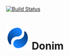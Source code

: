 [![Build Status](https://travis-ci.org/mahozad/donim.svg?branch=master)](https://travis-ci.org/mahozad/donim)
# ![logo](src/main/resources/img/logo.svg) Donim
